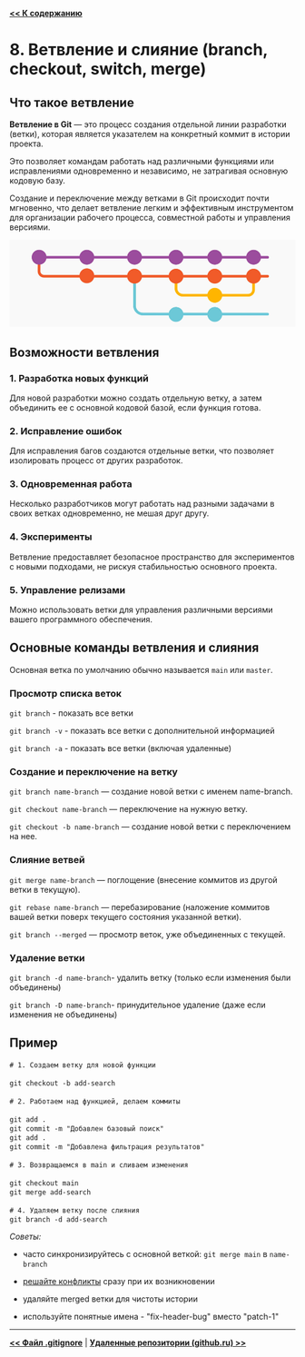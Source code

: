 [**<< К содержанию**](readme.md)

# 8. Ветвление и слияние (branch, checkout, switch, merge)

## Что такое ветвление

**Ветвление в Git** — это процесс создания отдельной линии разработки (ветки), которая является указателем на конкретный коммит в истории проекта. 

Это позволяет командам работать над различными функциями или исправлениями одновременно и независимо, не затрагивая основную кодовую базу. 

Создание и переключение между ветками в Git происходит почти мгновенно, что делает ветвление легким и эффективным инструментом для организации рабочего процесса, совместной работы и управления версиями.

![Пример ветвления](/assets/brunch.jpg)

## Возможности ветвления

### 1. Разработка новых функций

Для новой разработки можно создать отдельную ветку, а затем объединить ее с основной кодовой базой, если функция готова. 

### 2. Исправление ошибок

Для исправления багов создаются отдельные ветки, что позволяет изолировать процесс от других разработок. 

### 3. Одновременная работа

Несколько разработчиков могут работать над разными задачами в своих ветках одновременно, не мешая друг другу. 

### 4. Эксперименты

Ветвление предоставляет безопасное пространство для экспериментов с новыми подходами, не рискуя стабильностью основного проекта. 

### 5. Управление релизами

Можно использовать ветки для управления различными версиями вашего программного обеспечения. 

## Основные команды ветвления и слияния

Основная ветка по умолчанию обычно называется `main` или `master`.

### Просмотр списка веток

`git branch` - показать все ветки

`git branch -v` - показать все ветки с дополнительной информацией

`git branch -a` - показать все ветки (включая удаленные)

### Создание и переключение на ветку

`git branch name-branch` — создание новой ветки с именем name-branch. 

`git checkout name-branch` — переключение на нужную ветку.

`git checkout -b name-branch` — создание новой ветки с переключением на нее. 

### Слияние ветвей

`git merge name-branch` — поглощение (внесение коммитов из другой ветки в текущую).

`git rebase name-branch` — перебазирование (наложение коммитов вашей ветки поверх текущего состояния указанной ветки).

`git branch --merged` — просмотр веток, уже объединенных с текущей.

### Удаление ветки

`git branch -d name-branch`- удалить ветку (только если изменения были объединены)

`git branch -D name-branch`- принудительное удаление (даже если изменения не объединены)

## Пример

```
# 1. Создаем ветку для новой функции

git checkout -b add-search

# 2. Работаем над функцией, делаем коммиты

git add .
git commit -m "Добавлен базовый поиск"
git add .
git commit -m "Добавлена фильтрация результатов"

# 3. Возвращаемся в main и сливаем изменения

git checkout main
git merge add-search

# 4. Удаляем ветку после слияния
git branch -d add-search
```

*Советы:*

* часто синхронизируйтесь с основной веткой: ```git merge main``` в ```name-branch```

- [решайте конфликты](conflicts.md) сразу при их возникновении

* удаляйте merged ветки для чистоты истории

* используйте понятные имена - "fix-header-bug" вместо "patch-1"

---

[**<< Файл .gitignore**](gitignore.md) | [**Удаленные репозитории (github.ru) >>**](remote-repos.md)









